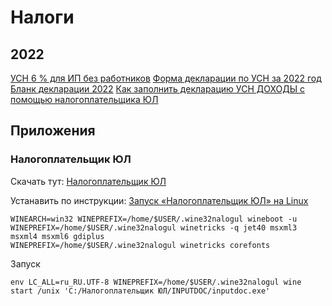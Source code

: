 # Налоги

## 2022
[](https://dmitry-robionek.ru/nulevaya-deklaratsiya-po-usn-za-2023-god-dlya-ip-bez-sotrudnikov)
[УСН 6 % для ИП без работников](https://www.moedelo.org/club/nalogovyj-uchet/usn-6-dlya-ip-bez-rabotnikov)
[Форма декларации по УСН за 2022 год](https://www.moedelo.org/club/nalogovyj-uchet/deklaratsiya-usn-za-god)
[Бланк декларации 2022](https://www.regberry.ru/sites/default/files/content/files/blank-novoy-deklaracii-usn.pdf)
[Как заполнить декларацию УСН ДОХОДЫ с помощью налогоплательщика ЮЛ](https://www.youtube.com/watch?v=FiwDlSul9IQ&t=12s)

## Приложения

### Налогоплательщик ЮЛ

Скачать тут: [Налогоплательщик ЮЛ](https://www.nalog.gov.ru/rn77/program/5961229/)

Устанавить по инструкции: [Запуск «Налогоплательщик ЮЛ» на Linux](https://vk.com/@noostyche_llc-zapusk-nalogoplatelschik-ul-na-linux)

```
WINEARCH=win32 WINEPREFIX=/home/$USER/.wine32nalogul wineboot -u
WINEPREFIX=/home/$USER/.wine32nalogul winetricks -q jet40 msxml3 msxml4 msxml6 gdiplus
WINEPREFIX=/home/$USER/.wine32nalogul winetricks corefonts
```

Запуск
```
env LC_ALL=ru_RU.UTF-8 WINEPREFIX=/home/$USER/.wine32nalogul wine start /unix 'C:/Налогоплательщик ЮЛ/INPUTDOC/inputdoc.exe'
```

